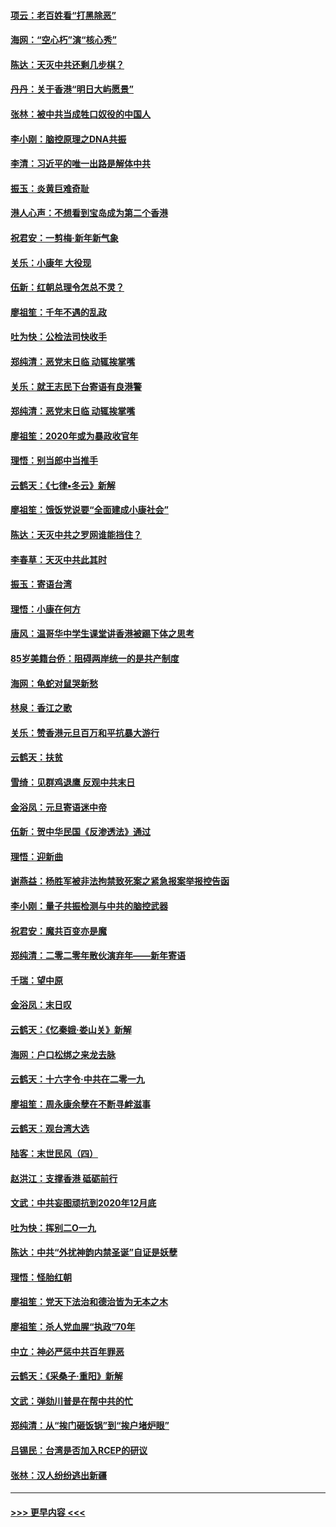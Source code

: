 #### [项云：老百姓看“打黑除恶”](../pages/nsc993/n11785398.md?t=01120222) 
#### [海网：“空心朽”演“核心秀”](../pages/nsc993/n11783874.md?t=01120222) 
#### [陈达：天灭中共还剩几步棋？](../pages/nsc993/n11783719.md?t=01120222) 
#### [丹丹：关于香港“明日大屿愿景”](../pages/nsc993/n11783273.md?t=01120222) 
#### [张林：被中共当成牲口奴役的中国人](../pages/nsc993/n11782397.md?t=01120222) 
#### [李小刚：脑控原理之DNA共振](../pages/nsc993/n11780962.md?t=01120222) 
#### [李清：习近平的唯一出路是解体中共](../pages/nsc993/n11780866.md?t=01120222) 
#### [振玉：炎黄巨难奇耻](../pages/nsc993/n11779632.md?t=01120222) 
#### [港人心声：不想看到宝岛成为第二个香港](../pages/nsc993/n11778817.md?t=01120222) 
#### [祝君安：一剪梅‧新年新气象](../pages/nsc993/n11776340.md?t=01120222) 
#### [关乐：小康年 大役现](../pages/nsc993/n11774213.md?t=01120222) 
#### [伍新：红朝总理令怎总不灵？](../pages/nsc993/n11770813.md?t=01120222) 
#### [廖祖笙：千年不遇的乱政](../pages/nsc993/n11770373.md?t=01120222) 
#### [吐为快：公检法司快收手](../pages/nsc993/n11770359.md?t=01120222) 
#### [郑纯清：恶党末日临 动辄挨掌嘴](../pages/nsc993/n11769912.md?t=01120222) 
#### [关乐：就王志民下台寄语有良港警](../pages/nsc993/n11769903.md?t=01120222) 
#### [郑纯清：恶党末日临 动辄挨掌嘴](../pages/nsc993/n11769356.md?t=01120222) 
#### [廖祖笙：2020年或为暴政收官年](../pages/nsc993/n11768216.md?t=01120222) 
#### [理悟：别当郎中当推手](../pages/nsc993/n11768243.md?t=01120222) 
#### [云鹤天：《七律▪冬云》新解](../pages/nsc993/n11768204.md?t=01120222) 
#### [廖祖笙：饿饭党说要“全面建成小康社会”](../pages/nsc993/n11767482.md?t=01120222) 
#### [陈达：天灭中共之罗网谁能挡住？](../pages/nsc993/n11767465.md?t=01120222) 
#### [李春草：天灭中共此其时](../pages/nsc993/n11767452.md?t=01120222) 
#### [振玉：寄语台湾](../pages/nsc993/n11767432.md?t=01120222) 
#### [理悟：小康在何方](../pages/nsc993/n11767394.md?t=01120222) 
#### [唐风：温哥华中学生课堂讲香港被踢下体之思考](../pages/nsc993/n11766848.md?t=01120222) 
#### [85岁美籍台侨：阻碍两岸统一的是共产制度](../pages/nsc993/n11765043.md?t=01120222) 
#### [海网：龟蛇对鼠哭新愁](../pages/nsc993/n11764895.md?t=01120222) 
#### [林泉：香江之歌](../pages/nsc993/n11764415.md?t=01120222) 
#### [关乐：赞香港元旦百万和平抗暴大游行](../pages/nsc993/n11764382.md?t=01120222) 
#### [云鹤天：扶贫](../pages/nsc993/n11764245.md?t=01120222) 
#### [雪绮：见群鸡退鹰  反观中共末日](../pages/nsc993/n11762112.md?t=01120222) 
#### [金浴凤：元旦寄语迷中帝](../pages/nsc993/n11761788.md?t=01120222) 
#### [伍新：贺中华民国《反渗透法》通过](../pages/nsc993/n11761994.md?t=01120222) 
#### [理悟：迎新曲](../pages/nsc993/n11761152.md?t=01120222) 
#### [谢燕益：杨胜军被非法拘禁致死案之紧急报案举报控告函](../pages/nsc993/n11756134.md?t=01120222) 
#### [李小刚：量子共振检测与中共的脑控武器](../pages/nsc993/n11754518.md?t=01120222) 
#### [祝君安：魔共百变亦是魔](../pages/nsc993/n11754469.md?t=01120222) 
#### [郑纯清：二零二零年散伙演弃年——新年寄语](../pages/nsc993/n11754195.md?t=01120222) 
#### [千瑞：望中原](../pages/nsc993/n11754159.md?t=01120222) 
#### [金浴凤：末日叹](../pages/nsc993/n11752359.md?t=01120222) 
#### [云鹤天：《忆秦娥‧娄山关》新解](../pages/nsc993/n11752348.md?t=01120222) 
#### [海网：户口松绑之来龙去脉](../pages/nsc993/n11752328.md?t=01120222) 
#### [云鹤天：十六字令‧中共在二零一九](../pages/nsc993/n11752305.md?t=01120222) 
#### [廖祖笙：周永康余孽在不断寻衅滋事](../pages/nsc993/n11751013.md?t=01120222) 
#### [云鹤天：观台湾大选](../pages/nsc993/n11751007.md?t=01120222) 
#### [陆客：末世民风（四）](../pages/nsc993/n11749203.md?t=01120222) 
#### [赵洪江：支撑香港 砥砺前行](../pages/nsc993/n11748482.md?t=01120222) 
#### [文武：中共妄图顽抗到2020年12月底](../pages/nsc993/n11748446.md?t=01120222) 
#### [吐为快：挥别二O一九](../pages/nsc993/n11748411.md?t=01120222) 
#### [陈达：中共“外扰神韵内禁圣诞”自证是妖孽](../pages/nsc993/n11748226.md?t=01120222) 
#### [理悟：怪胎红朝](../pages/nsc993/n11748206.md?t=01120222) 
#### [廖祖笙：党天下法治和德治皆为无本之木](../pages/nsc993/n11748135.md?t=01120222) 
#### [廖祖笙：杀人党血腥“执政”70年](../pages/nsc993/n11745144.md?t=01120222) 
#### [中立：神必严惩中共百年罪恶](../pages/nsc993/n11744970.md?t=01120222) 
#### [云鹤天：《采桑子‧重阳》新解](../pages/nsc993/n11744948.md?t=01120222) 
#### [文武：弹劾川普是在帮中共的忙](../pages/nsc993/n11744758.md?t=01120222) 
#### [郑纯清：从“挨门砸饭锅”到“挨户堵炉眼”](../pages/nsc993/n11744745.md?t=01120222) 
#### [吕锡民：台湾是否加入RCEP的研议](../pages/nsc993/n11744701.md?t=01120222) 
#### [张林：汉人纷纷逃出新疆](../pages/nsc993/n11743530.md?t=01120222) 

----
#### [ >>> 更早内容 <<< ](../indexes/nsc993-earlier.md)
